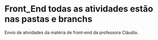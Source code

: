 # Front_End todas as atividades estão nas pastas e branchs
Envio de atividades da matéria de front-end da professora Cláudia.


